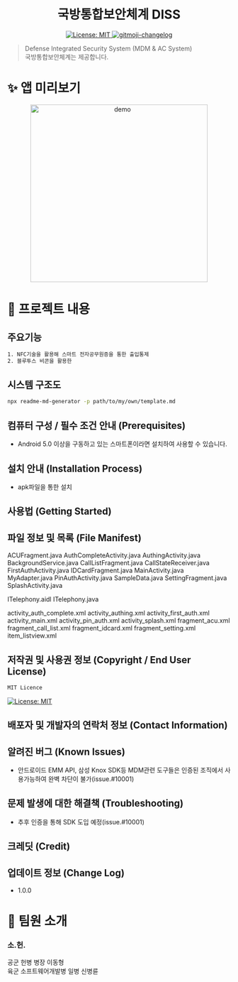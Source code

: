 <h1 align="center">국방통합보안체계 DISS</h1>
<p align="center">
  <a href="https://github.com/kefranabg/readme-md-generator/blob/master/LICENSE">
    <img alt="License: MIT" src="https://img.shields.io/badge/license-MIT-yellow.svg" target="_blank" />
  </a>
  <a href="https://github.com/frinyvonnick/gitmoji-changelog">
    <img src="https://img.shields.io/badge/changelog-gitmoji-brightgreen.svg" alt="gitmoji-changelog">
  </a>
  
</p>

> Defense Integrated Security System (MDM & AC System)<br /> 국방통합보안체계는 제공합니다.

# ✨ 앱 미리보기

<p align="center">
  <img width="400" align="center" src="https://user-images.githubusercontent.com/19756026/67467297-78d6c300-f683-11e9-806f-854e1b7be899.gif" alt="demo"/>
</p>

# 🚀 프로젝트 내용
## 주요기능

```sh
1. NFC기술을 활용해 스마트 전자공무원증을 통한 출입통제
2. 블루투스 비콘을 활용한 
```

## 시스템 구조도

```sh
npx readme-md-generator -p path/to/my/own/template.md
```

## 컴퓨터 구성 / 필수 조건 안내 (Prerequisites)
- Android 5.0 이상을 구동하고 있는 스마트폰이라면 설치하여 사용할 수 있습니다.
## 설치 안내 (Installation Process)
- apk파일을 통한 설치

## 사용법 (Getting Started)

## 파일 정보 및 목록 (File Manifest)
ACUFragment.java
AuthCompleteActivity.java
AuthingActivity.java
BackgroundService.java
CallListFragment.java
CallStateReceiver.java
FirstAuthActivity.java
IDCardFragment.java
MainActivity.java
MyAdapter.java
PinAuthActivity.java
SampleData.java
SettingFragment.java
SplashActivity.java

ITelephony.aidl
ITelephony.java

activity_auth_complete.xml
activity_authing.xml
activity_first_auth.xml
activity_main.xml
activity_pin_auth.xml
activity_splash.xml
fragment_acu.xml
fragment_call_list.xml
fragment_idcard.xml
fragment_setting.xml
item_listview.xml
## 저작권 및 사용권 정보 (Copyright / End User License)
```sh
MIT Licence
```
<a href="https://github.com/kefranabg/readme-md-generator/blob/master/LICENSE">
    <img alt="License: MIT" src="https://img.shields.io/badge/license-MIT-yellow.svg" target="_blank" />
</a>

## 배포자 및 개발자의 연락처 정보 (Contact Information)

## 알려진 버그 (Known Issues)
- 안드로이드 EMM API, 삼성 Knox SDK등 MDM관련 도구들은 인증된 조직에서 사용가능하여 완벽 차단이 불가(issue.#10001)

## 문제 발생에 대한 해결책 (Troubleshooting)
- 추후 인증을 통해 SDK 도입 예정(issue.#10001)

## 크레딧 (Credit)

## 업데이트 정보 (Change Log)
- 1.0.0

# 🤝 팀원 소개
### 소.헌.
공군 헌병 병장 이동형
<br/>
육군 소프트웨어개발병 일병 신병륜
